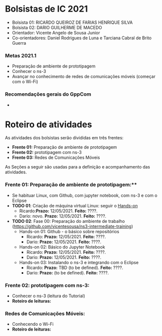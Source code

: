 # Bolsistas de IC 2021
- Bolsista 01: RICARDO QUEIROZ DE FARIAS HENRIQUE SILVA
- Bolsista 02: DARIO GUILHERME DE MACEDO
- Orientador: Vicente Angelo de Sousa Junior
- Co-orientadores: Daniel Rodrigues de Luna e Tarciana Cabral de Brito Guerra 

### Metas 2021.1
- Preparação de ambiente de prototipagem
- Conhecer o ns-3 
- Avançar no conhecimento de redes de comunicações móveis (começar com o Wi-Fi)


### Recomendações gerais do GppCom
- 

# Roteiro de atividades

As atividades dos bolsistas serão divididas em três frentes:
- **Frente 01:**  Preparação de ambiente de prototipagem
- **Frente 02:** prototipagem com ns-3
- **Frente 03:** Redes de Comunicações Móveis

As Seções a seguir são usadas para a definição e acompanhamento das atividades.

### Frente 01: Preparação de ambiente de prototipagem:**
- Se habituar Linux, com Github, com jupyter notebook, com ns-3 e com o Eclipse 
- **TODO 01**: Criação de máquina virtual Linux: seguir o [Hands-on](https://github.com/vicentesousa/ns3-intermediate-training/blob/master/fase_00/h00_VM_18.04.ipynb)
   - Ricardo:**Prazo:** 12/05/2021. **Feito:** ????.  
   - Dario: novo. **Prazo:** 12/05/2021. **Feito:** ????.  
- **TODO 02**: Fase 00: Preparação do ambiente de trabalho (https://github.com/vicentesousa/ns3-intermediate-training)
   - Hands-on 01: Github - o básico sobre repositórios
      - Ricardo: **Prazo:** 12/05/2021. **Feito:** ????.  
      - Dario: **Prazo:** 12/05/2021. **Feito:** ????.  
   - Hands-on 02: Básico do Jupyter Notebook
      - Ricardo: **Prazo:** 12/05/2021. **Feito:** ????.  
      - Dario: **Prazo:** 12/05/2021. **Feito:** ????.  
   - Hands-on 03: Instalando o ns-3 e integrando com o Eclipse
      - Ricardo: **Prazo:** TBD (to be defined). **Feito:** ????.  
      - Dario: **Prazo:** (to be defined). **Feito:** ????.  
  
### Frente 02: prototipagem com ns-3:
- Conhecer o ns-3 (leitura do Tutorial)
 - **Roteiro de leituras:**

### Redes de Comunicações Móveis:
- Conhecendo o Wi-Fi
- **Roteiro de leituras:**

